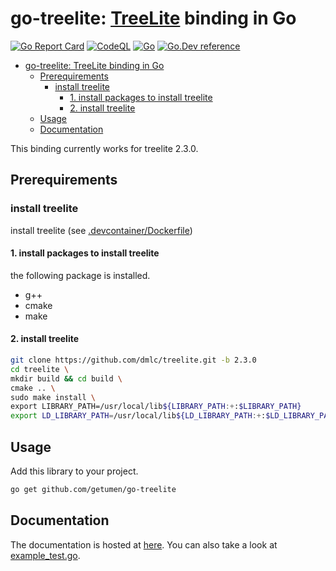 # go-treelite: [TreeLite](https://github.com/dmlc/treelite) binding in Go

[![Go Report Card](https://goreportcard.com/badge/github.com/getumen/go-treelite)](https://goreportcard.com/report/github.com/getumen/go-treelite)
[![CodeQL](https://github.com/getumen/go-treelite/actions/workflows/codeql-analysis.yml/badge.svg)](https://github.com/getumen/go-treelite/actions/workflows/codeql-analysis.yml)
[![Go](https://github.com/getumen/go-treelite/actions/workflows/go.yml/badge.svg)](https://github.com/getumen/go-treelite/actions/workflows/go.yml)
[![Go.Dev reference](https://img.shields.io/badge/go.dev-reference-blue?logo=go&logoColor=white)](https://pkg.go.dev/github.com/getumen/go-treelite)

- [go-treelite: TreeLite binding in Go](#go-treelite-treelite-binding-in-go)
  - [Prerequirements](#prerequirements)
    - [install treelite](#install-treelite)
      - [1. install packages to install treelite](#1-install-packages-to-install-treelite)
      - [2. install treelite](#2-install-treelite)
  - [Usage](#usage)
  - [Documentation](#documentation)

This binding currently works for treelite 2.3.0.

## Prerequirements

### install treelite

install treelite (see [.devcontainer/Dockerfile](.devcontainer/Dockerfile))

#### 1. install packages to install treelite

the following package is installed.

- g++
- cmake
- make

#### 2. install treelite

```bash
git clone https://github.com/dmlc/treelite.git -b 2.3.0
cd treelite \
mkdir build && cd build \
cmake .. \
sudo make install \
export LIBRARY_PATH=/usr/local/lib${LIBRARY_PATH:+:$LIBRARY_PATH}
export LD_LIBRARY_PATH=/usr/local/lib${LD_LIBRARY_PATH:+:$LD_LIBRARY_PATH}
```

## Usage

Add this library to your project.

```bash
go get github.com/getumen/go-treelite
```

## Documentation

The documentation is hosted at [here](https://pkg.go.dev/github.com/getumen/go-treelite). You can also take a look at [example_test.go](example_test.go).
